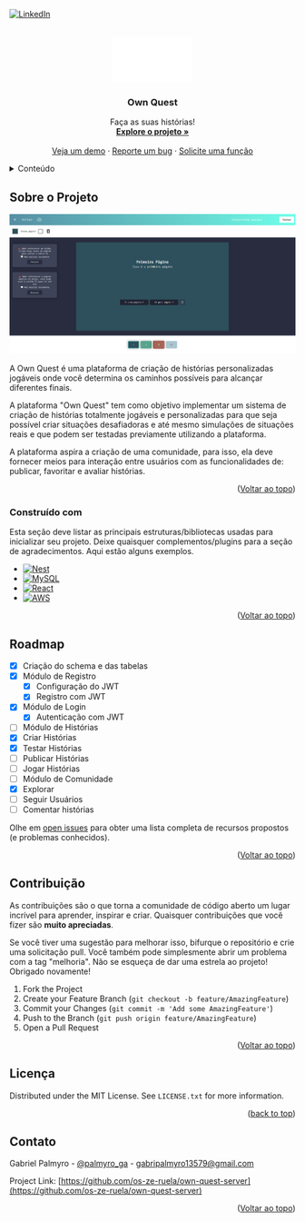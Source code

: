 <!-- Improved compatibility of back to top link: See: https://github.com/othneildrew/Best-README-Template/pull/73 -->
<a name="readme-top"></a>
<!--
*** Thanks for checking out the Best-README-Template. If you have a suggestion
*** that would make this better, please fork the repo and create a pull request
*** or simply open an issue with the tag "enhancement".
*** Don't forget to give the project a star!
*** Thanks again! Now go create something AMAZING! :D
-->



<!-- PROJECT SHIELDS -->
<!--
*** I'm using markdown "reference style" links for readability.
*** Reference links are enclosed in brackets [ ] instead of parentheses ( ).
*** See the bottom of this document for the declaration of the reference variables
*** for contributors-url, forks-url, etc. This is an optional, concise syntax you may use.
*** https://www.markdownguide.org/basic-syntax/#reference-style-links
-->
<!-- [![Contributors][contributors-shield]][contributors-url]
[![Forks][forks-shield]][forks-url]
[![Stargazers][stars-shield]][stars-url]
[![Issues][issues-shield]][issues-url]
[![MIT License][license-shield]][license-url] -->
[![LinkedIn][linkedin-shield]][linkedin-url]



<!-- PROJECT LOGO -->
<br />
<div align="center">
  <a href="https://github.com/os-ze-ruela/own-quest-server">
    <img src="https://github.com/os-ze-ruela/own-quest/blob/master/src/assets/img/ownquest-logo.png" alt="Logo" width="140" height="80">
  </a>

  <h3 align="center">Own Quest</h3>

  <p align="center">
    Faça as suas histórias!
    <br />
    <a href="https://github.com/os-ze-ruela/own-quest-server"><strong>Explore o projeto »</strong></a>
    <br />
    <br />
    <a href="https://www.ownquest.com.br">Veja um demo</a>
    ·
    <a href="https://github.com/os-ze-ruela/own-quest-server/issues">Reporte um bug</a>
    ·
    <a href="https://github.com/os-ze-ruela/own-quest-server/issues">Solicite uma função</a>
  </p>
</div>



<!-- TABLE OF CONTENTS -->
<details>
  <summary>Conteúdo</summary>
  <ol>
    <li>
      <a href="#about-the-project">Sobre o Projeto</a>
      <ul>
        <li><a href="#built-with">Contruído com</a></li>
      </ul>
    </li>
    <li>
      <a href="#getting-started">Começando</a>
      <ul>
        <li><a href="#prerequisites">Pré-requisitos</a></li>
        <li><a href="#installation">Instalações</a></li>
      </ul>
    </li>
    <!-- <li><a href="#usage">Usage</a></li> -->
    <li><a href="#roadmap">Roadmap</a></li>
    <li><a href="#contributing">Contribuição</a></li>
    <li><a href="#license">Licença</a></li>
    <li><a href="#contact">Contato</a></li>
    <li><a href="#acknowledgments">Acknowledgments</a></li>
  </ol>
</details>



<!-- ABOUT THE PROJECT -->
## Sobre o Projeto

![Product Name Screen Shot](https://raw.githubusercontent.com/os-ze-ruela/own-quest/master/src/assets/img/Captura%20de%20tela%202023-05-05%20131500.png)

A Own Quest é uma plataforma de criação de histórias personalizadas jogáveis onde você determina os caminhos possíveis para alcançar diferentes finais.

A plataforma "Own Quest" tem como objetivo implementar um sistema de criação de histórias totalmente jogáveis e personalizadas para que seja possível criar situações desafiadoras e até mesmo simulações de situações reais e que podem ser testadas previamente utilizando a plataforma. 

A plataforma aspira a criação de uma comunidade, para isso, ela deve fornecer meios para interação entre usuários com as funcionalidades de: publicar, favoritar e avaliar histórias.

<p align="right">(<a href="#readme-top">Voltar ao topo</a>)</p>



### Construído com

Esta seção deve listar as principais estruturas/bibliotecas usadas para inicializar seu projeto. Deixe quaisquer complementos/plugins para a seção de agradecimentos. Aqui estão alguns exemplos.

* [![Nest][Nest.js]][Nest-url]
* [![MySQL][MySQL]][MySQL-url]
* [![React][React]][React-url]
* [![AWS][AWS]][AWS-url]

<p align="right">(<a href="#readme-top">Voltar ao topo</a>)</p>



<!-- GETTING STARTED
## Começando

Este é um exemplo de como você pode dar instruções sobre como configurar seu projeto localmente.
Para colocar uma cópia local em funcionamento, siga estas etapas de exemplo simples.

### Pré-requisitos

Aqui está um exemplo de como utilizar o software e como instalá-lo.
This is an example of how to list things you need to use the software and how to install them.
* npm
  ```sh
  npm install npm@latest -g
  ```

### Installation

_Below is an example of how you can instruct your audience on installing and setting up your app. This template doesn't rely on any external dependencies or services._

1. Get a free API Key at [https://example.com](https://example.com)
2. Clone the repo
   ```sh
   git clone https://github.com/your_username_/Project-Name.git
   ```
3. Install NPM packages
   ```sh
   npm install
   ```
4. Enter your API in `config.js`
   ```js
   const API_KEY = 'ENTER YOUR API';
   ```

<p align="right">(<a href="#readme-top">back to top</a>)</p>


 
<!-- USAGE EXAMPLES -->
<!-- ## Usage

Use this space to show useful examples of how a project can be used. Additional screenshots, code examples and demos work well in this space. You may also link to more resources.

_For more examples, please refer to the [Documentation](https://example.com)_

<p align="right">(<a href="#readme-top">back to top</a>)</p>

 --> 

<!-- ROADMAP -->
## Roadmap

- [x] Criação do schema e das tabelas
- [x] Módulo de Registro
    - [x] Configuração do JWT
    - [x] Registro com JWT
- [x] Módulo de Login
    - [x] Autenticação com JWT
- [ ] Módulo de Histórias
 - [x] Criar Histórias
 - [x] Testar Histórias
 - [ ] Publicar Histórias
 - [ ] Jogar Histórias
- [ ] Módulo de Comunidade
 - [x] Explorar
 - [ ] Seguir Usuários
 - [ ] Comentar histórias

Olhe em [open issues](https://github.com/os-ze-ruela/own-quest-server/issues) para obter uma lista completa de recursos propostos (e problemas conhecidos).

<p align="right">(<a href="#readme-top">Voltar ao topo</a>)</p>



<!-- CONTRIBUTING -->
## Contribuição

As contribuições são o que torna a comunidade de código aberto um lugar incrível para aprender, inspirar e criar. Quaisquer contribuições que você fizer são **muito apreciadas**.

Se você tiver uma sugestão para melhorar isso, bifurque o repositório e crie uma solicitação pull. Você também pode simplesmente abrir um problema com a tag "melhoria".
Não se esqueça de dar uma estrela ao projeto! Obrigado novamente!

1. Fork the Project
2. Create your Feature Branch (`git checkout -b feature/AmazingFeature`)
3. Commit your Changes (`git commit -m 'Add some AmazingFeature'`)
4. Push to the Branch (`git push origin feature/AmazingFeature`)
5. Open a Pull Request

<p align="right">(<a href="#readme-top">Voltar ao topo</a>)</p>



<!-- LICENSE -->
## Licença

Distributed under the MIT License. See `LICENSE.txt` for more information.

<p align="right">(<a href="#readme-top">back to top</a>)</p>



<!-- CONTACT -->
## Contato

Gabriel Palmyro - [@palmyro_ga](https://twitter.com/palmyro_ga) - gabripalmyro13579@gmail.com

Project Link: [https://github.com/os-ze-ruela/own-quest-server](https://github.com/os-ze-ruela/own-quest-server)

<p align="right">(<a href="#readme-top">Voltar ao topo</a>)</p>



<!-- MARKDOWN LINKS & IMAGES -->
<!-- https://www.markdownguide.org/basic-syntax/#reference-style-links -->
[contributors-shield]: https://img.shields.io/github/contributors/othneildrew/Best-README-Template.svg?style=for-the-badge
[contributors-url]: https://github.com/os-ze-ruela/own-quest-server/contributors
[forks-shield]: https://img.shields.io/github/forks/othneildrew/Best-README-Template.svg?style=for-the-badge
[forks-url]: https://github.com/othneildrew/Best-README-Template/network/members
[stars-shield]: https://img.shields.io/github/stars/othneildrew/Best-README-Template.svg?style=for-the-badge
[stars-url]: https://github.com/othneildrew/Best-README-Template/stargazers
[issues-shield]: https://img.shields.io/github/issues/othneildrew/Best-README-Template.svg?style=for-the-badge
[issues-url]: https://github.com/othneildrew/Best-README-Template/issues
[license-shield]: https://img.shields.io/github/license/othneildrew/Best-README-Template.svg?style=for-the-badge
[license-url]: https://github.com/othneildrew/Best-README-Template/blob/master/LICENSE.txt
[linkedin-shield]: https://img.shields.io/badge/-LinkedIn-black.svg?style=for-the-badge&logo=linkedin&colorB=555
[linkedin-url]: https://linkedin.com/in/gabriel-palmyro
[product-screenshot]: images/screenshot.png
[Nest.js]: https://img.shields.io/badge/nestjs-%23E0234E.svg?style=for-the-badge&logo=nestjs&logoColor=white
[Nest-url]: https://nestjs.com
[MySQL]: https://img.shields.io/badge/mysql-%2300f.svg?style=for-the-badge&logo=mysql&logoColor=white
[MySQL-url]: https://www.mysql.com/
[React]: https://img.shields.io/badge/-ReactJs-61DAFB?logo=react&logoColor=black&style=for-the-badge
[React-url]: https://react.dev/
[AWS]: https://img.shields.io/badge/AWS-%23FF9900.svg?style=for-the-badge&logo=amazon-aws&logoColor=white
[AWS-url]: https://aws.amazon.com
